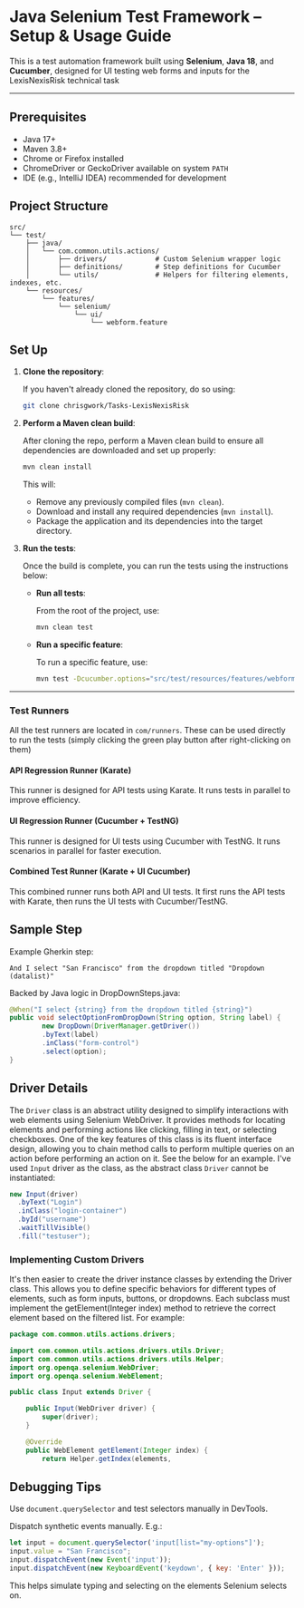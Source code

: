 # Java Selenium Test Framework – Setup & Usage Guide

This is a test automation framework built using **Selenium**, **Java 18**, and **Cucumber**, designed for UI testing web forms and inputs for the LexisNexisRisk technical task

---

## Prerequisites

- Java 17+
- Maven 3.8+
- Chrome or Firefox installed
- ChromeDriver or GeckoDriver available on system `PATH`
- IDE (e.g., IntelliJ IDEA) recommended for development

## Project Structure

```
src/
└── test/
    ├── java/
    │   └── com.common.utils.actions/
    │       ├── drivers/            # Custom Selenium wrapper logic
    │       ├── definitions/        # Step definitions for Cucumber
    │       └── utils/              # Helpers for filtering elements, indexes, etc.
    └── resources/
        └── features/
            └── selenium/
                └── ui/
                    └── webform.feature
```

##  Set Up

1. **Clone the repository**:

   If you haven't already cloned the repository, do so using:

    ```bash
    git clone chrisgwork/Tasks-LexisNexisRisk
    ```

2. **Perform a Maven clean build**:

   After cloning the repo, perform a Maven clean build to ensure all dependencies are downloaded and set up properly:

    ```bash
    mvn clean install
    ```

   This will:
   - Remove any previously compiled files (`mvn clean`).
   - Download and install any required dependencies (`mvn install`).
   - Package the application and its dependencies into the target directory.

3. **Run the tests**:

   Once the build is complete, you can run the tests using the instructions below:

   - **Run all tests**:

     From the root of the project, use:

     ```bash
     mvn clean test
     ```

   - **Run a specific feature**:

     To run a specific feature, use:

     ```bash
     mvn test -Dcucumber.options="src/test/resources/features/webform.feature"
     ```

---

### Test Runners

All the test runners are located in `com/runners`. These can be used directly to run the tests (simply clicking the green play button after right-clicking on them)

#### API Regression Runner (Karate)

This runner is designed for API tests using Karate. It runs tests in parallel to improve efficiency.


#### UI Regression Runner (Cucumber + TestNG)

This runner is designed for UI tests using Cucumber with TestNG. It runs scenarios in parallel for faster execution.


#### Combined Test Runner (Karate + UI Cucumber)

This combined runner runs both API and UI tests. It first runs the API tests with Karate, then runs the UI tests with Cucumber/TestNG.


## Sample Step

Example Gherkin step:

```gherkin
And I select "San Francisco" from the dropdown titled "Dropdown (datalist)"
```

Backed by Java logic in DropDownSteps.java:
```java
@When("I select {string} from the dropdown titled {string}")
public void selectOptionFromDropDown(String option, String label) {
        new DropDown(DriverManager.getDriver())
        .byText(label)
        .inClass("form-control")
        .select(option);
}
```

## Driver Details

The `Driver` class is an abstract utility designed to simplify interactions with web elements using Selenium WebDriver. It provides methods for locating elements and performing actions like clicking, filling in text, or selecting checkboxes. One of the key features of this class is its fluent interface design, allowing you to chain method calls to perform multiple queries on an action before performing an action on it. See the below for an example. I've used `Input` driver as the class, as the abstract class `Driver` cannot be instantiated:

```java
new Input(driver)
  .byText("Login")
  .inClass("login-container")
  .byId("username")
  .waitTillVisible()
  .fill("testuser");
```

### Implementing Custom Drivers
It's then easier to create the driver instance classes by extending the Driver class. This allows you to define specific behaviors for different types of elements, such as form inputs, buttons, or dropdowns. Each subclass must implement the getElement(Integer index) method to retrieve the correct element based on the filtered list. For example:
```java
package com.common.utils.actions.drivers;

import com.common.utils.actions.drivers.utils.Driver;
import com.common.utils.actions.drivers.utils.Helper;
import org.openqa.selenium.WebDriver;
import org.openqa.selenium.WebElement;

public class Input extends Driver {

    public Input(WebDriver driver) {
        super(driver);
    }

    @Override
    public WebElement getElement(Integer index) {
        return Helper.getIndex(elements,
```

## Debugging Tips

Use `document.querySelector` and test selectors manually in DevTools.

Dispatch synthetic events manually. E.g.:

```javascript
let input = document.querySelector('input[list="my-options"]');
input.value = "San Francisco";
input.dispatchEvent(new Event('input'));
input.dispatchEvent(new KeyboardEvent('keydown', { key: 'Enter' }));
```

This helps simulate typing and selecting on the elements Selenium selects on.

